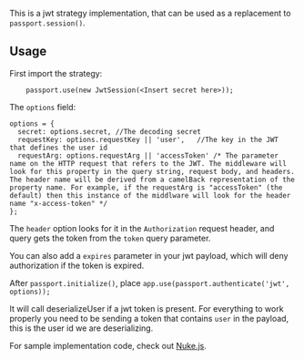 This is a jwt strategy implementation, that can be used as a replacement to `passport.session()`.

## Usage

First import the strategy:

```
	passport.use(new JwtSession(<Insert secret here>));
```

The `options` field:
```
options = {
  secret: options.secret, //The decoding secret
  requestKey: options.requestKey || 'user',   //The key in the JWT that defines the user id
  requestArg: options.requestArg || 'accessToken' /* The parameter name on the HTTP request that refers to the JWT. The middleware will look for this property in the query string, request body, and headers. The header name will be derived from a camelBack representation of the property name. For example, if the requestArg is "accessToken" (the default) then this instance of the middlware will look for the header name "x-access-token" */
};
```
The `header` option looks for it in the `Authorization` request header, and query gets the token from the `token` query parameter.

You can also add a `expires` parameter in your jwt payload, which will deny authorization if the token is expired.

After `passport.initialize()`, place `app.use(passport.authenticate('jwt', options));`

It will call deserializeUser if a jwt token is present.
For everything to work properly you need to be sending a token that contains `user` in the payload, this is the user id we are deserializing.

For sample implementation code, check out [Nuke.js](https://github.com/FREEZX/nuke.js).